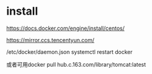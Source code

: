 
# install
https://docs.docker.com/engine/install/centos/

https://mirror.ccs.tencentyun.com/

/etc/docker/daemon.json
systemctl restart docker

或者可用docker pull hub.c.163.com/library/tomcat:latest